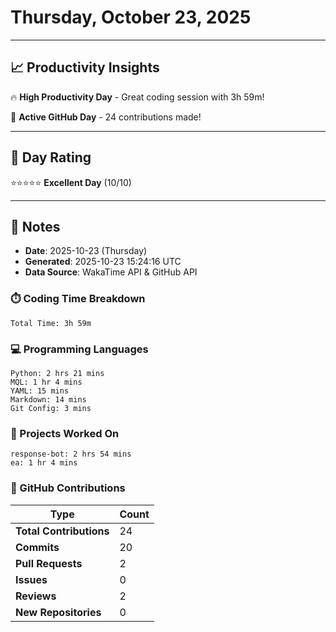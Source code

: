 # Thursday, October 23, 2025

---

## 📈 Productivity Insights

🔥 **High Productivity Day** - Great coding session with 3h 59m!

🚀 **Active GitHub Day** - 24 contributions made!

---

## 🎯 Day Rating

⭐⭐⭐⭐⭐ **Excellent Day** (10/10)

---

## 📝 Notes

- **Date**: 2025-10-23 (Thursday)
- **Generated**: 2025-10-23 15:24:16 UTC
- **Data Source**: WakaTime API & GitHub API


### ⏱️ Coding Time Breakdown

```
Total Time: 3h 59m
```

### 💻 Programming Languages

```
Python: 2 hrs 21 mins
MQL: 1 hr 4 mins
YAML: 15 mins
Markdown: 14 mins
Git Config: 3 mins
```

### 📂 Projects Worked On

```
response-bot: 2 hrs 54 mins
ea: 1 hr 4 mins

```


### 🐙 GitHub Contributions

| Type | Count |
|------|-------|
| **Total Contributions** | 24 |
| **Commits** | 20 |
| **Pull Requests** | 2 |
| **Issues** | 0 |
| **Reviews** | 2 |
| **New Repositories** | 0 |

